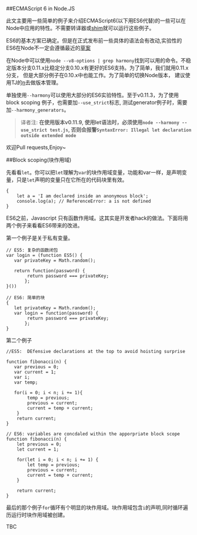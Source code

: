 ##ECMAScript 6 in Node.JS


此文主要用一些简单的例子来介绍ECMAScript6(以下用ES6代替)的一些可以在Node中应用的特性。不需要转译器或[shim](http://www.cnblogs.com/ziyunfei/archive/2012/09/17/2688829.html)就可以运行这些例子。


ES6的基本方案已确定。但是在正式发布前一些具体的语法会有改动,实验性的ES6在Node不一定会遵循最近的[草案](http://people.mozilla.org/~jorendorff/es6-draft.html)


在Node中可以使用`node --v8-options | grep harmony`找到可以用的命令。不稳定版本分支0.11.x比稳定分支0.10.x有更好的ES6支持。为了简单，我们就用0.11.x分支， 但是大部分例子在0.10.x中也能工作。为了简单的切换Node版本， 建议使用TJ的[n](https://github.com/visionmedia/n)去做版本管理。



单独使用`--harmony`可以使用大部分的ES6实验特性。至于v0.11.3，为了使用block scoping 例子，也需要加`--use_strict`标志, 测试generator例子时，需要加`--harmony_generators`。


 > 译者注:
 **在使用版本v0.11.9, 使用let语法时，必须使用`node --harmony --use_strict test.js`, 否则会报警`SyntaxError: Illegal let declaration outside extended mode`**

欢迎Pull requests,Enjoy~


##Block scoping(块作用域)


先看看`let`。你可以把`let`理解为`var`的块作用域变量，功能和var一样，是声明变量，只是`let`声明的变量只在它所在的代码块里有效。

```
{
    let a = 'I am declared inside an anonymous block';
    console.log(a); // ReferenceError: a is not defined
}
```


ES6之前，Javascript 只有函数作用域。这其实是开发者hack的做法。下面将用两个例子来看看ES6带来的改进。


第一个例子是关于私有变量。

```
// ES5: 复杂的函数闭包 
var login = (function ES5() {
   var privateKey = Math.random();

   return function(password) {
        return password === privateKey; 
       };
}())
``` 
```
// ES6: 简单的块
{
   let privateKey = Math.random(); 
   var login = function(password) {
        return password === privateKey; 
       };
}
```

第二个例子

```
//ES5:  DEfensive declarations at the top to avoid hoisting surprise

function fibonacci(n) {
   var previous = 0; 
   var current = 1;
   var i;
   var temp;

   for(i = 0; i < n; i += 1){
        temp = previous;
        previous = current;
        current = temp + current;
    }
    return current;
}
```


```
// ES6: variables are concdaled within the apporpriate block scope
function fibonacci(n) {
    let previous = 0;    
    let current = 1;

    for(let i = 0; i < n; i += 1) {
        let temp = previous;
        previous = current;
        current = temp + current;
    }

    return current;
}
```


最后的那个例子`for`循环有个明显的块作用域。块作用域包含`i`的声明,同时循环遍历运行时块作用域被创建。


TBC
